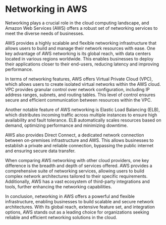 # Networking in AWS

Networking plays a crucial role in the cloud computing landscape, and Amazon Web Services (AWS) offers a robust set of networking services to meet the diverse needs of businesses. 

AWS provides a highly scalable and flexible networking infrastructure that allows users to build and manage their network resources with ease. One key advantage of AWS networking is its global reach, with data centers located in various regions worldwide. This enables businesses to deploy their applications closer to their end-users, reducing latency and improving performance.

In terms of networking features, AWS offers Virtual Private Cloud (VPC), which allows users to create isolated virtual networks within the AWS cloud. VPC provides granular control over network configuration, including IP address ranges, subnets, and routing tables. This level of control ensures secure and efficient communication between resources within the VPC.

Another notable feature of AWS networking is Elastic Load Balancing (ELB), which distributes incoming traffic across multiple instances to ensure high availability and fault tolerance. ELB automatically scales resources based on demand, optimizing performance and minimizing downtime.

AWS also provides Direct Connect, a dedicated network connection between on-premises infrastructure and AWS. This allows businesses to establish a private and reliable connection, bypassing the public internet and ensuring secure data transfer.

When comparing AWS networking with other cloud providers, one key difference is the breadth and depth of services offered. AWS provides a comprehensive suite of networking services, allowing users to build complex network architectures tailored to their specific requirements. Additionally, AWS has a vast ecosystem of third-party integrations and tools, further enhancing the networking capabilities.

In conclusion, networking in AWS offers a powerful and flexible infrastructure, enabling businesses to build scalable and secure network architectures. With its global reach, extensive feature set, and integration options, AWS stands out as a leading choice for organizations seeking reliable and efficient networking solutions in the cloud.
